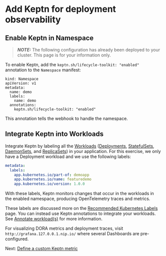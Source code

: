 # Add Keptn for deployment observability

## Enable Keptn in Namespace

> **_NOTE:_** The following configuration has already been deployed to your cluster. This page is for your information only.

To enable Keptn, add the `keptn.sh/lifecycle-toolkit: "enabled"` annotation
to the `Namespace` manifest:

```
kind: Namespace
apiVersion: v1
metadata:
  name: demo
  labels:
    name: demo
  annotations:
    keptn.sh/lifecycle-toolkit: "enabled"
```
This annotation tells the webhook to handle the namespace.

## Integrate Keptn into Workloads

Integrate Keptn by labeling all the
[Workloads](https://kubernetes.io/docs/concepts/workloads/)
([Deployments](https://kubernetes.io/docs/concepts/workloads/controllers/deployment/),
[StatefulSets](https://kubernetes.io/docs/concepts/workloads/controllers/statefulset/),
[DaemonSets](https://kubernetes.io/docs/concepts/workloads/controllers/daemonset/),
and
[ReplicaSets](https://kubernetes.io/docs/concepts/workloads/controllers/replicaset/))
in your application.
For this exercise, we only have a Deployment workload
and we use the following labels:

```yaml
metadata:
  labels:
    app.kubernetes.io/part-of: demoapp
    app.kubernetes.io/name: featuredemo
    app.kubernetes.io/version: 1.0.0
```

With these labels, Keptn monitors changes that occur in the workloads
in the enabled namespace,
producing OpenTelemetry traces and metrics. 

These labels are discussed more on the
[Recommended Kubernetes Labels](https://kubernetes.io/docs/concepts/overview/working-with-objects/common-labels/#labels) page.
You can instead use Keptn annotations to integrate your workloads.
See
[Annotate workload(s)](https://lifecycle.keptn.sh/docs/implementing/integrate/#annotate-workloads)
for more information.

For visualizing DORA metrics and deployment traces,
visit `http://grafana.127.0.0.1.nip.io/`
where several Dashboards are pre-configured.

Next: [Define a custom Keptn metric](kmetrics.md)


